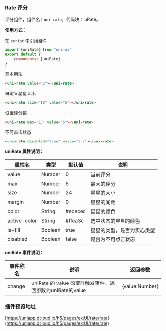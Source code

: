 ### Rate 评分

评分组件，组件名：``uni-rate``，代码块： uRate。

**使用方式：**

在 ``script`` 中引用组件 

```javascript
import {uniRate} from "uni-ui"
export default {
    components: {uniRate}
}
```

基本用法

```html
<uni-rate value="2"></uni-rate>
```

自定义星星大小

```html
<uni-rate size="18" value="5"></uni-rate>
```

设置评分数

```html
<uni-rate max="10" value="5"></uni-rate>
```

不可点击状态

```html
<uni-rate disabled="true" value="3.5"></uni-rate>
```




**uniRate 属性说明：**

|属性名|类型|默认值	|说明|
|---|----|---|---|
|value|Number|0|当前评分|
|max|Number|5|最大的评分|
|size|Number|24|星星的大小|
|margin|Number|0|星星的间距|
|color|String|#ececec|星星的颜色|
|active-color|String|#ffca3e|选中状态的星星的颜色|
|is-fill|Boolean|true|星星的类型，是否为实心类型|
|disabled|Boolean|false|是否为不可点击状态|

**uniRate 事件说明：**

|事件称名|说明|返回参数|
|---|----|---|
|change|uniRate 的 value 改变时触发事件，返回参数为uniRate的value|{value:Number}|

### 插件预览地址

[https://uniapp.dcloud.io/h5/pages/extUI/rate/rate](https://uniapp.dcloud.io/h5/pages/extUI/rate/rate)